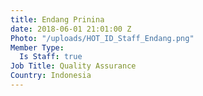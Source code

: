 ```yaml
---
title: Endang Prinina
date: 2018-06-01 21:01:00 Z
Photo: "/uploads/HOT_ID_Staff_Endang.png"
Member Type:
  Is Staff: true
Job Title: Quality Assurance
Country: Indonesia
---
```



